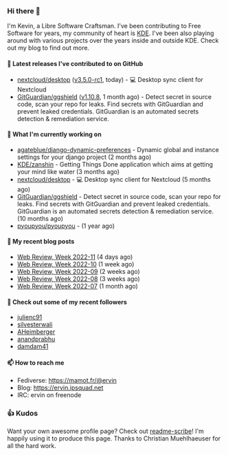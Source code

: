 ### Hi there 👋

I'm Kevin, a Libre Software Craftsman. I've been contributing to Free Software for years,
my community of heart is [KDE](https://kde.org). I've been also playing around with various
projects over the years inside and outside KDE. Check out my blog to find out more.

#### 🔭 Latest releases I've contributed to on GitHub

- [nextcloud/desktop](https://github.com/nextcloud/desktop) ([v3.5.0-rc1](https://github.com/nextcloud/desktop/releases/tag/v3.5.0-rc1), today) - 💻 Desktop sync client for Nextcloud
- [GitGuardian/ggshield](https://github.com/GitGuardian/ggshield) ([v1.10.8](https://github.com/GitGuardian/ggshield/releases/tag/v1.10.8), 1 month ago) - Detect secret in source code, scan your repo for leaks. Find secrets with GitGuardian and prevent leaked credentials. GitGuardian is an automated secrets detection &amp; remediation service.

#### 🌱 What I'm currently working on

- [agateblue/django-dynamic-preferences](https://github.com/agateblue/django-dynamic-preferences) - Dynamic global and instance settings for your django project (2 months ago)
- [KDE/zanshin](https://github.com/KDE/zanshin) - Getting Things Done application which aims at getting your mind like water (3 months ago)
- [nextcloud/desktop](https://github.com/nextcloud/desktop) - 💻 Desktop sync client for Nextcloud (5 months ago)
- [GitGuardian/ggshield](https://github.com/GitGuardian/ggshield) - Detect secret in source code, scan your repo for leaks. Find secrets with GitGuardian and prevent leaked credentials. GitGuardian is an automated secrets detection &amp; remediation service. (10 months ago)
- [pyoupyou/pyoupyou](https://github.com/pyoupyou/pyoupyou) -  (1 year ago)

#### 📜 My recent blog posts

- [Web Review, Week 2022-11](https://ervin.ipsquad.net/blog/2022/03/18/web-review-week-2022-11/) (4 days ago)
- [Web Review, Week 2022-10](https://ervin.ipsquad.net/blog/2022/03/11/web-review-week-2022-10/) (1 week ago)
- [Web Review, Week 2022-09](https://ervin.ipsquad.net/blog/2022/03/04/web-review-week-2022-09/) (2 weeks ago)
- [Web Review, Week 2022-08](https://ervin.ipsquad.net/blog/2022/02/25/web-review-week-2022-08/) (3 weeks ago)
- [Web Review, Week 2022-07](https://ervin.ipsquad.net/blog/2022/02/18/web-review-week-2022-07/) (1 month ago)

#### 👯 Check out some of my recent followers

- [julienc91](https://github.com/julienc91)
- [silvesterwali](https://github.com/silvesterwali)
- [AHeimberger](https://github.com/AHeimberger)
- [anandprabhu](https://github.com/anandprabhu)
- [damdam41](https://github.com/damdam41)

#### 📫 How to reach me

- Fediverse: https://mamot.fr/@ervin
- Blog: https://ervin.ipsquad.net
- IRC: ervin on freenode

### 👍 Kudos

Want your own awesome profile page? Check out [readme-scribe](https://github.com/muesli/readme-scribe)!
I'm happily using it to produce this page. Thanks to Christian Muehlhaeuser for all the hard work.

